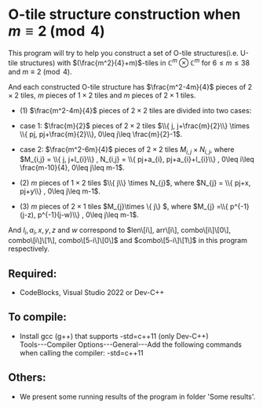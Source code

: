 # O-tile structure construction when $m\equiv 2 \pmod{4}$
This program will try to help you construct a set of O-tile structures(i.e. U-tile structures) with $(\frac{m^2}{4}+m)$-tiles in $\mathbb{C}^m \otimes \mathbb{C}^m$ for $6\leq m\leq 38$ and $m\equiv 2 \pmod 4$.

And each constructed O-tile structure has $\frac{m^2-4m}{4}$ pieces of $2\times 2$ tiles, $m$ pieces of $1\times 2$ tiles and $m$ pieces of $2\times 1$ tiles.

- (1)	$\frac{m^2-4m}{4}$ pieces of $2\times 2$ tiles are divided into two cases: 

- case 1: $\frac{m}{2}$ pieces of $2\times 2$ tiles $\\{ j, j+\frac{m}{2}\\} \times \\{ pj, pj+\frac{m}{2}\\}, 0\leq j\leq \frac{m}{2}-1$.

- case 2: $\frac{m^2-6m}{4}$ pieces of $2\times 2$ tiles $M_{i,j}\times N_{i,j}$, where $M_{i,j} = \\{ j, j+l_{i}\\} , N_{i,j} = \\{ pj+a_{i}, pj+a_{i}+l_{i}\\} , 0\leq i\leq \frac{m-10}{4}, 0\leq j\leq m-1$.
- (2) $m$ pieces of $1\times 2$ tiles $\\{ j\\} \times N_{j}$, where $N_{j} = \\{ pj+x, pj+y\\} , 0\leq j\leq m-1$.
- (3) $m$ pieces of $2\times 1$ tiles $M_{j}\times \\{ j\\} $, where $M_{j} =\\{ p^{-1}(j-z), p^{-1}(j-w)\\} , 0\leq j\leq m-1$.

And $l_{i}, a_{i}, x, y, z$ and $w$ correspond to $len\[i\], arr\[i\], combo\[i\]\[0\], combo\[i\]\[1\], combo\[5-i\]\[0\]$ and $combo\[5-i\]\[1\]$ in this program respectively.


## Required:
- CodeBlocks, Visual Studio 2022 or Dev-C++


## To compile:
* Install gcc (g++) that supports -std=c++11 (only Dev-C++)  
Tools---Compiler Options---General---Add the following commands when calling the compiler: -std=c++11  


## Others:
- We present some running results of the program in folder 'Some results'. 
